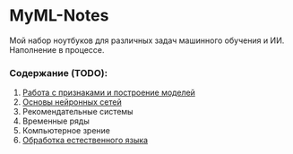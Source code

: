 # MyML-Notes

Мой набор ноутбуков для различных задач машинного обучения и ИИ. Наполнение в процессе.

### Содержание (TODO): 
1. [Работа с признаками и построение моделей](FeatureEngineering)
2. [Основы нейронных сетей](NeuralNetwork)
3. Рекомендательные системы
4. Временные ряды 
5. Компьютерное зрение 
6. [Обработка естественного языка](NLP)
